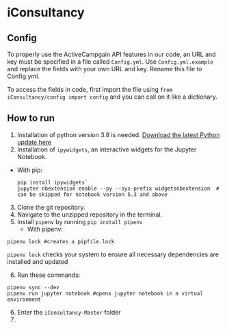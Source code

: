 # iConsultancy

## Config
To properly use the ActiveCampgain API features in our code, an URL and key must be specified in a file called `Config.yml`. Use `Config.yml.example` and replace the fields with your own URL and key. Rename this file to Config.yml.

To access the fields in code, first import the file using ```from iConsultancy/config import config``` and you can call on it like a dictionary.

## How to run
1. Installation of python version 3.8 is needed. [Download the latest Python update here](https://www.python.org/)
2. Installation of `ipywidgets`, an interactive widgets for the Jupyter Notebook.
* With pip:
    ```
    pip install ipywidgets`
    jupyter nbextension enable --py --sys-prefix widgetsnbextension  # can be skipped for notebook version 5.3 and above
    ```
3. Clone the git repository.
4. Navigate to the unzipped repository in the terminal.
5. Install `pipenv` by running `pip install pipenv`
   - With pipenv: 
```
pipenv lock #creates a pipfile.lock
```
`pipenv lock` checks your system to ensure all necessary dependencies are installed and updated

6. Run these commands:
```
pipenv sync --dev
pipenv run jupyter notebook #opens jupyter notebook in a virtual environment
```
6. Enter the `iConsultancy-Master` folder
7.
